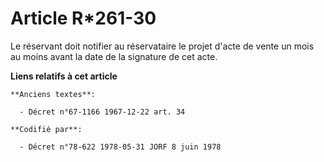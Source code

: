 # Article R*261-30

Le réservant doit notifier au réservataire le projet d'acte de vente un mois au moins avant la date de la signature de cet
acte.

**Liens relatifs à cet article**

	**Anciens textes**:

	  - Décret n°67-1166 1967-12-22 art. 34

	**Codifié par**:

	  - Décret n°78-622 1978-05-31 JORF 8 juin 1978

